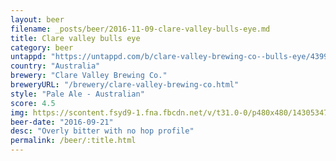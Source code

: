 ```yaml
---
layout: beer
filename: _posts/beer/2016-11-09-clare-valley-bulls-eye.md
title: Clare valley bulls eye
category: beer
untappd: "https://untappd.com/b/clare-valley-brewing-co--bulls-eye/439975"
country: "Australia"
brewery: "Clare Valley Brewing Co."
breweryURL: "/brewery/clare-valley-brewing-co.html"
style: "Pale Ale - Australian"
score: 4.5
img: https://scontent.fsyd9-1.fna.fbcdn.net/v/t31.0-0/p480x480/14305347_10154470807198745_1941773766117119359_o.jpg?_nc_cat=100&_nc_sid=e007fa&_nc_ohc=zpdAOom6FUsAX8ww7nx&_nc_ht=scontent.fsyd9-1.fna&tp=6&oh=3d1a07ec668a0f7497377b3dc79a5acc&oe=5F93225E
beer-date: "2016-09-21"
desc: "Overly bitter with no hop profile"
permalink: /beer/:title.html
---
```

